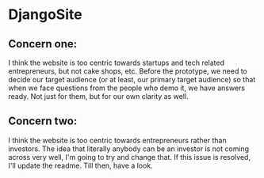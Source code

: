 # DjangoSite

## Concern one:

I think the website is too centric towards startups and tech related entrepreneurs, but not cake shops, etc.
Before the prototype, we need to decide our target audience (or at least, our primary target audience) so that
when we face questions from the people who demo it, we have answers ready. Not just for them, but for our own clarity
as well.

## Concern two:

I think the website is too centric towards entrepreneurs rather than investors. The idea that literally anybody can be
an investor is not coming across very well, I'm going to try and change that. If this issue is resolved, I'll update the readme. Till then, have a look.
